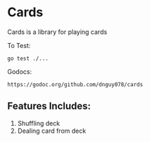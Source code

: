# Cards
Cards is a library for playing cards

To Test:
```
go test ./...
```

Godocs:
```
https://godoc.org/github.com/dnguy078/cards
```

## Features Includes:
1. Shuffling deck
2. Dealing card from deck
